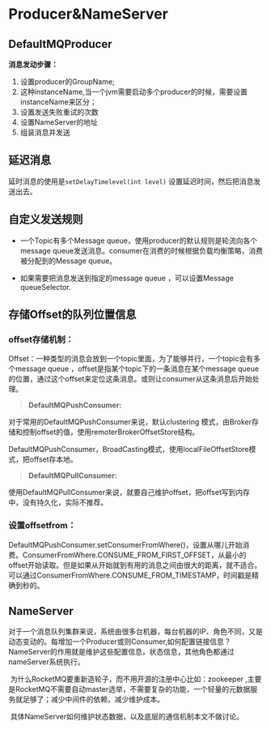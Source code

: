 # Producer&NameServer

## DefaultMQProducer

**消息发动步骤：**

1. 设置producer的GroupName;
2. 这种instanceName,当一个jvm需要启动多个producer的时候，需要设置instanceName来区分；
3. 设置发送失败重试的次数
4. 设置NameServer的地址
5. 组装消息并发送

## 延迟消息

延时消息的使用是`setDelayTimelevel(int level)` 设置延迟时间，然后把消息发送出去。

## 自定义发送规则

- 一个Topic有多个Message queue，使用producer的默认规则是轮流向各个message queue发送消息。consumer在消费的时候根据负载均衡策略，消费被分配到的Message queue。

- 如果需要把消息发送到指定的message queue ，可以设置Message queueSelector.

## 存储Offset的队列位置信息

### offset存储机制：

Offset：一种类型的消息会放到一个topic里面，为了能够并行，一个topic会有多个message queue ，offset是指某个topic下的一条消息在某个message  queue的位置，通过这个offset来定位这条消息。或则让consumer从这条消息后开始处理。

>  **DefaultMQPushConsumer:**

对于常用的DefaultMQPushConsumer来说，默认clustering 模式，由Broker存储和控制offset的值，使用remoterBrokerOffsetStore结构。

DefaultMQPushConsumer，BroadCasting模式，使用localFileOffsetStore模式，把offset存本地。

> **DefaultMQPullConsumer:**

使用DefaultMQPullConsumer来说，就要自己维护offset，把offset写到内存中，没有持久化，实际不推荐。

### 设置offsetfrom：

DefaultMQPushConsumer.setConsumerFromWhere()，设置从哪儿开始消费。ConsumerFromWhere.CONSUME_FROM_FIRST_OFFSET，从最小的offset开始读取。但是如果从开始就到有用的消息之间由很大的距离，就不适合。可以通过ConsumerFromWhere.CONSUME_FROM_TIMESTAMP，时间戳是精确到秒的。



## NameServer

​	 对于一个消息队列集群来说，系统由很多台机器，每台机器的IP、角色不同，又是动态变动的。每增加一个Producer或则Consumer,如何配置链接信息？NameServer的作用就是维护这些配置信息，状态信息，其他角色都通过nameServer系统执行。

​    为什么RocketMQ要重新造轮子，而不用开源的注册中心比如：zookeeper  ,主要是RocketMQ不需要自动master选举，不需要复杂的功能，一个轻量的元数据服务就足够了；减少中间件的依赖，减少维护成本。

​	具体NameServer如何维护状态数据，以及底层的通信机制本文不做讨论。